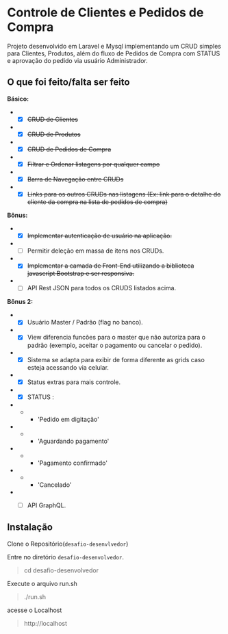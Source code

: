 
# Controle de Clientes e Pedidos de Compra

Projeto desenvolvido em Laravel e Mysql implementando um CRUD simples para Clientes, Produtos, além do fluxo de Pedidos de Compra com STATUS e aprovação do pedido via usuário Administrador.

## O que foi feito/falta ser feito

**Básico:**
-  - [x] ~~CRUD de Clientes~~
-  - [x] ~~CRUD de Produtos~~
-  - [x] ~~CRUD de Pedidos de Compra~~
-  - [x] ~~Filtrar e Ordenar listagens por qualquer campo~~
-  - [x] ~~Barra de Navegação entre CRUDs~~
-  - [x] ~~Links para os outros CRUDs nas listagens (Ex: link para o detalhe do cliente da compra na lista de pedidos de compra)~~

**Bônus:**
-  - [x] ~~Implementar autenticação de usuário na aplicação.~~
-  - [ ] Permitir deleção em massa de itens nos CRUDs.
-  - [x] ~~Implementar a camada de Front-End utilizando a biblioteca javascript Bootstrap e ser responsiva.~~
-  - [ ] API Rest JSON para todos os CRUDS listados acima.

**Bônus 2:**
-  - [x] Usuário Master / Padrão (flag no banco).
-  - [x] View diferencia funcões para o master que não autoriza para o padrão (exemplo, aceitar o pagamento ou cancelar o pedido).
-  - [x] Sistema se adapta para exibir de forma diferente as grids caso esteja acessando via celular.
-  - [x] Status extras para mais controle.
-  - [x] STATUS : 
-  -  - 'Pedido em digitação'
-  -  - 'Aguardando pagamento'
-  -  - 'Pagamento confirmado'
-  -  - 'Cancelado'
-  - [ ] API GraphQL.



## Instalação

Clone o Repositório(`desafio-desenvlvedor`)  

Entre no diretório `desafio-desenvolvedor`.

> cd desafio-desenvolvedor


Execute o arquivo run.sh
> ./run.sh

acesse o Localhost
>http://localhost